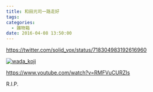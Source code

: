 ```yaml
---
title: 和田光司一路走好
tags:
categories:
  - 雜物箱
date: 2016-04-08 13:50:00
---
```


https://twitter.com/solid_vox/status/718304983192616960

<!--more-->

[![wada_koji](https://blog.7in0.me/wp-content/uploads/2016/04/wada_koji.jpg)](http://wadakoji.com/archives/479)

https://www.youtube.com/watch?v=RMFVuCURZIs

R.I.P.
